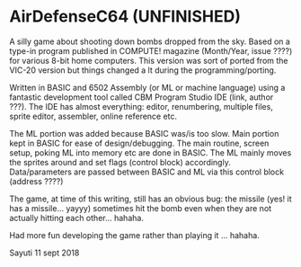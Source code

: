 # AirDefenseC64 (UNFINISHED)
A silly game about shooting down bombs dropped from the sky. Based on a type-in program published in COMPUTE! magazine (Month/Year, issue ????) for various 8-bit home computers. This version was sort of ported from the VIC-20 version but things changed a lt during the programming/porting.

Written in BASIC and 6502 Assembly (or ML or machine language) using a fantastic development tool called CBM Program Studio IDE (link, author ???). The IDE has almost everything: editor, renumbering, multiple files, sprite editor, assembler, online reference etc.

The ML portion was added because BASIC was/is too slow. Main portion kept in BASIC for ease of design/debugging. The main routine, screen setup, poking ML into memory etc are done in BASIC. The ML mainly moves the sprites around and set flags (control block) accordingly. Data/parameters are passed between BASIC and ML via this control block (address ????) 

The game, at time of this writing, still has an obvious bug: the missile (yes! it has a missile... yayyy) sometimes hit the bomb even when they are not actually hitting each other... hahaha.

Had more fun developing the game rather than playing it ... hahaha.

Sayuti 11 sept 2018
